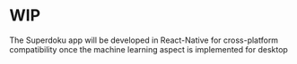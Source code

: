 # WIP
The Superdoku app will be developed in React-Native for cross-platform compatibility once the machine learning aspect is implemented for desktop
